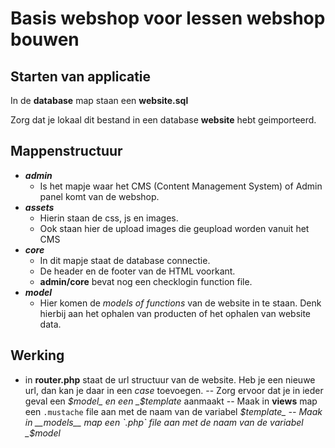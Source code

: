 # Basis webshop voor lessen webshop bouwen

## Starten van applicatie

In de **database** map staan een __website.sql__

Zorg dat je lokaal dit bestand in een database **website** hebt geimporteerd.

## Mappenstructuur

- ***admin*** 
    - Is het mapje waar het CMS (Content Management System) of Admin panel komt van de webshop.
- ***assets*** 
    - Hierin staan de css, js en images.
    - Ook staan hier de upload images die geupload worden vanuit het CMS
- ***core***
    - In dit mapje staat de database connectie.
    - De header en de footer van de HTML voorkant.
    - **admin/core** bevat nog een checklogin function file. 
- ***model***
    - Hier komen de _models of functions_ van de website in te staan. Denk hierbij aan het ophalen van producten of het ophalen van website data.

 ## Werking

 - in __router.php__ staat de url structuur van de website. Heb je een nieuwe url, dan kan je daar in een _case_ toevoegen.
    -- Zorg ervoor dat je in ieder geval een _$model_ en een _$template_ aanmaakt
    -- Maak in __views__ map een `.mustache` file aan met de naam van de variabel _$template_
    -- Maak in __models__ map een `.php` file aan met de naam van de variabel _$model_
